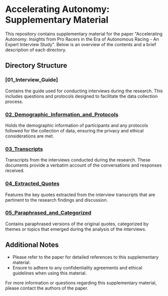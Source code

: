 # Accelerating Autonomy: Supplementary Material

This repository contains supplementary material for the paper "Accelerating Autonomy: Insights from Pro Racers in the Era of
Autonomous Racing - An Expert Interview Study". 
Below is an overview of the contents and a brief description of each directory.

## Directory Structure

### [01_Interview_Guide]
Contains the guide used for conducting interviews during the research. This includes questions and protocols designed to facilitate the data collection process.

### [02_Demographic_Information_and_Protocols](02_Demographic_Information_and_Protocols)
Holds the demographic information of participants and any protocols followed for the collection of data, ensuring the privacy and ethical considerations are met.

### [03_Transcripts](03_Transcripts)
Transcripts from the interviews conducted during the research. These documents provide a verbatim account of the conversations and responses received.

### [04_Extracted_Quotes](04_Extracted_Quotes)
Features the key quotes extracted from the interview transcripts that are pertinent to the research findings and discussion.

### [05_Paraphrased_and_Categorized](05_Paraphrased_and_Categorized)
Contains paraphrased versions of the original quotes, categorized by themes or topics that emerged during the analysis of the interviews.

## Additional Notes
- Please refer to the paper for detailed references to this supplementary material.
- Ensure to adhere to any confidentiality agreements and ethical guidelines when using this material.

For more information or questions regarding this supplementary material, please contact the authors of the paper.
